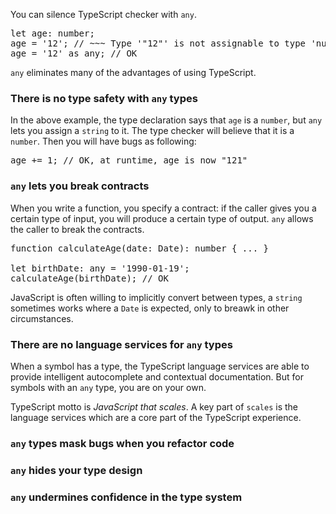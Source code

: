 You can silence TypeScript checker with `any`.

<pre>
let age: number;
age = '12'; // ~~~ Type '"12"' is not assignable to type 'number'
age = '12' as any; // OK
</pre>

`any` eliminates many of the advantages of using TypeScript.

### There is no type safety with `any` types
In the above example, the type declaration says that `age` is a `number`, but `any` lets you assign a `string` to it. The type checker will believe that it is a `number`. Then you will have bugs as following:

<pre>
age += 1; // OK, at runtime, age is now "121"
</pre>

### `any` lets you break contracts
When you write a function, you specify a contract: if the caller gives you a certain type of input, you will produce a certain type of output. `any` allows the caller to break the contracts.

<pre>
function calculateAge(date: Date): number { ... }

let birthDate: any = '1990-01-19';
calculateAge(birthDate); // OK
</pre>

JavaScript is often willing to implicitly convert between types, a `string` sometimes works where a `Date` is expected, only to breawk in other circumstances.

### There are no language services for `any` types
When a symbol has a type, the TypeScript language services are able to provide intelligent autocomplete and contextual documentation. But for symbols with an `any` type, you are on your own.

TypeScript motto is *JavaScript that scales*. A key part of `scales` is the language services which are a core part of the TypeScript experience.

### `any` types mask bugs when you refactor code

### `any` hides your type design

### `any` undermines confidence in the type system